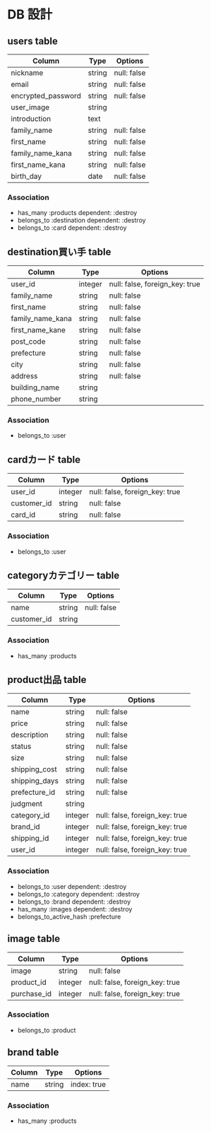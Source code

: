 # DB 設計

## users table
| Column             | Type                | Options                 |
|--------------------|---------------------|-------------------------|
| nickname           | string              | null: false             |
| email              | string              | null: false             |
| encrypted_password | string              | null: false             |
| user_image         | string              |                         |
| introduction       | text                |                         |
| family_name        | string              | null: false             |
| first_name         | string              | null: false             |
| family_name_kana   | string              | null: false             |
| first_name_kana    | string              | null: false             |
| birth_day          | date                | null: false             |

### Association

* has_many :products dependent: :destroy
* belongs_to :destination dependent: :destroy
* belongs_to :card dependent: :destroy

## destination買い手 table

| Column                              | Type       | Options           |
|-------------------------------------|------------|-------------------|
| user_id          | integer     | null: false, foreign_key: true      |
| family_name      | string      | null: false                         |
| first_name       | string      | null: false                         |
| family_name_kana | string      | null: false                         |
| first_name_kane  | string      | null: false                         |
| post_code        | string      | null: false                         |
| prefecture       | string      | null: false                         |
| city             | string      | null: false                         |
| address          | string      | null: false                         | 
| building_name    | string      |                                     |
| phone_number     | string      |                                     |

### Association
* belongs_to :user

## cardカード table

| Column                              | Type       | Options           |
|-------------------------------------|------------|-------------------|
| user_id          | integer     | null: false, foreign_key: true      |
| customer_id      | string      | null: false                         |
| card_id       | string         | null: false                         |

### Association

* belongs_to :user

## categoryカテゴリー table

| Column                              | Type       | Options           |
|-------------------------------------|------------|-------------------|
| name          | string     | null: false                             |
| customer_id   | string     |                                         |

### Association

* has_many :products

## product出品 table

| Column             | Type                | Options                 |
|--------------------|---------------------|-------------------------|
| name               | string              | null: false                    |
| price              | string              | null: false                    |
| description        | string              | null: false                    |
| status             | string              | null: false                    |
| size               | string              | null: false                    |
| shipping_cost      | string              | null: false                    |
| shipping_days      | string              | null: false                    |
| prefecture_id      | string              | null: false                    |
| judgment           | string              |                                |
| category_id        | integer             |null: false, foreign_key: true  |
| brand_id           | integer             |null: false, foreign_key: true  |
| shipping_id        | integer             |null: false, foreign_key: true  |
| user_id            | integer             |null: false, foreign_key: true  |

### Association

* belongs_to :user dependent: :destroy
* belongs_to :category dependent: :destroy
* belongs_to :brand dependent: :destroy
* has_many :images dependent: :destroy
* belongs_to_active_hash :prefecture

## image table

| Column             | Type                | Options                 |
|--------------------|---------------------|-------------------------|
| image              | string              | null: false                    |
| product_id         | integer             |null: false, foreign_key: true  |
| purchase_id        | integer             |null: false, foreign_key: true  |

### Association

* belongs_to :product

## brand table
| Column             | Type                | Options                 |
|--------------------|---------------------|-------------------------|
| name               | string              | index: true             |

### Association

* has_many :products